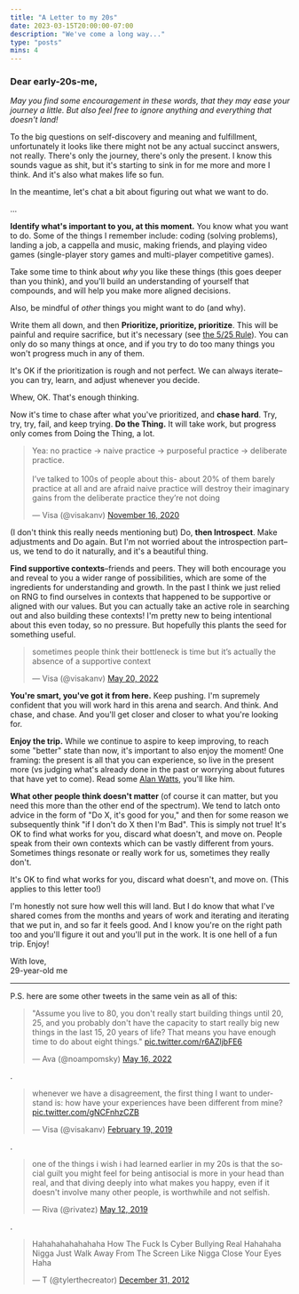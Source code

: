 ```yaml
---
title: "A Letter to my 20s"
date: 2023-03-15T20:00:00-07:00
description: "We've come a long way..."
type: "posts"
mins: 4
---
```


### Dear early-20s-me,

_May you find some encouragement in these words, that they may ease your journey a little. But also feel free to ignore anything and everything that doesn't land!_  

To the big questions on self-discovery and meaning and fulfillment, unfortunately it looks like there might not be any actual succinct answers, not really. There's only the journey, there's only the present. I know this sounds vague as shit, but it's starting to sink in for me more and more I think. And it's also what makes life so fun. 

In the meantime, let's chat a bit about figuring out what we want to do.

...

**Identify what's important to you, at this moment.** You know what you want to do. Some of the things I remember include: coding (solving problems), landing a job, a cappella and music, making friends, and playing video games (single-player story games and multi-player competitive games). 

Take some time to think about _why_ you like these things (this goes deeper than you think), and you'll build an understanding of yourself that compounds, and will help you make more aligned decisions. 

Also, be mindful of _other_ things you might want to do (and why). 

Write them all down, and then **Prioritize, prioritize, prioritize**. This will be painful and require sacrifice, but it's necessary (see [the 5/25 Rule](https://billy.dev/posts/5-25/)). You can only do so many things at once, and if you try to do too many things you won't progress much in any of them.

It's OK if the prioritization is rough and not perfect. We can always iterate–you can try, learn, and adjust whenever you decide.

Whew, OK. That's enough thinking.

Now it's time to chase after what you've prioritized, and **chase hard**. Try, try, try, fail, and keep trying. **Do the Thing.** It will take work, but progress only comes from Doing the Thing, a lot.

<blockquote class="twitter-tweet" data-conversation="none"><p lang="en" dir="ltr">Yea: no practice → naive practice → purposeful practice → deliberate practice. <br><br>I’ve talked to 100s of people about this- about 20% of them barely practice at all and are afraid naive practice will destroy their imaginary gains from the deliberate practice they’re not doing</p>&mdash; Visa (@visakanv) <a href="https://twitter.com/visakanv/status/1328478070257315840?ref_src=twsrc%5Etfw">November 16, 2020</a></blockquote> <script async src="https://platform.twitter.com/widgets.js" charset="utf-8"></script>

(I don't think this really needs mentioning but) Do, **then Introspect**. Make adjustments and Do again. But I'm not worried about the introspection part–us, we tend to do it naturally, and it's a beautiful thing.

**Find supportive contexts**–friends and peers. They will both encourage you and reveal to you a wider range of possibilities, which are some of the ingredients for understanding and growth. In the past I think we just relied on RNG to find ourselves in contexts that happened to be supportive or aligned with our values. But you can actually take an active role in searching out and also building these contexts! I'm pretty new to being intentional about this even today, so no pressure. But hopefully this plants the seed for something useful.

<blockquote class="twitter-tweet"><p lang="en" dir="ltr">sometimes people think their bottleneck is time but it’s actually the absence of a supportive context</p>&mdash; Visa (@visakanv) <a href="https://twitter.com/visakanv/status/1527658417044656128?ref_src=twsrc%5Etfw">May 20, 2022</a></blockquote> <script async src="https://platform.twitter.com/widgets.js" charset="utf-8"></script>

**You're smart, you've got it from here.** Keep pushing. I'm supremely confident that you will work hard in this arena and search. And think. And chase, and chase. And you'll get closer and closer to what you're looking for.

**Enjoy the trip.** While we continue to aspire to keep improving, to reach some "better" state than now, it's important to also enjoy the moment! One framing: the present is all that you can experience, so live in the present more (vs judging what's already done in the past or worrying about futures that have yet to come). Read some [Alan Watts](https://www.goodreads.com/review/show/3325901975), you'll like him.

**What other people think doesn't matter** (of course it can matter, but you need this more than the other end of the spectrum). We tend to latch onto advice in the form of "Do X, it's good for you," and then for some reason we subsequently think "if I don't do X then I'm Bad". This is simply not true! It's OK to find what works for you, discard what doesn't, and move on. People speak from their own contexts which can be vastly different from yours. Sometimes things resonate or really work for us, sometimes they really don't.

It's OK to find what works for you, discard what doesn't, and move on. (This applies to this letter too!)

I'm honestly not sure how well this will land. But I do know that what I've shared comes from the months and years of work and iterating and iterating that we put in, and so far it feels good. And I know you're on the right path too and you'll figure it out and you'll put in the work. It is one hell of a fun trip. Enjoy!

With love,  
29-year-old me

<hr>

P.S. here are some other tweets in the same vein as all of this:

<blockquote class="twitter-tweet"><p lang="en" dir="ltr">&quot;Assume you live to 80, you don&#39;t really start building things until 20, 25, and you probably don&#39;t have the capacity to start really big new things in the last 15, 20 years of life? That means you have enough time to do about eight things.&quot; <a href="https://t.co/r6AZljbFE6">pic.twitter.com/r6AZljbFE6</a></p>&mdash; Ava (@noampomsky) <a href="https://twitter.com/noampomsky/status/1526241427021189121?ref_src=twsrc%5Etfw">May 16, 2022</a></blockquote> <script async src="https://platform.twitter.com/widgets.js" charset="utf-8"></script>

.

<blockquote class="twitter-tweet"><p lang="en" dir="ltr">whenever we have a disagreement, the first thing I want to understand is: how have your experiences have been different from mine? <a href="https://t.co/gNCFnhzCZB">pic.twitter.com/gNCFnhzCZB</a></p>&mdash; Visa (@visakanv) <a href="https://twitter.com/visakanv/status/1097772276022370304?ref_src=twsrc%5Etfw">February 19, 2019</a></blockquote> <script async src="https://platform.twitter.com/widgets.js" charset="utf-8"></script>

.

<blockquote class="twitter-tweet"><p lang="en" dir="ltr">one of the things i wish i had learned earlier in my 20s is that the social guilt you might feel for being antisocial is more in your head than real, and that diving deeply into what makes you happy, even if it doesn&#39;t involve many other people, is worthwhile and not selfish.</p>&mdash; Riva (@rivatez) <a href="https://twitter.com/rivatez/status/1127431807442358272?ref_src=twsrc%5Etfw">May 12, 2019</a></blockquote> <script async src="https://platform.twitter.com/widgets.js" charset="utf-8"></script>

.

<blockquote class="twitter-tweet"><p lang="en" dir="ltr">Hahahahahahahaha How The Fuck Is Cyber Bullying Real Hahahaha Nigga Just Walk Away From The Screen Like Nigga Close Your Eyes Haha</p>&mdash; T (@tylerthecreator) <a href="https://twitter.com/tylerthecreator/status/285670822264307712?ref_src=twsrc%5Etfw">December 31, 2012</a></blockquote> <script async src="https://platform.twitter.com/widgets.js" charset="utf-8"></script>

